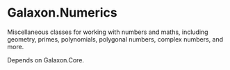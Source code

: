# Galaxon.Numerics

Miscellaneous classes for working with numbers and maths, including geometry, primes, polynomials, polygonal numbers, complex numbers, and more.

Depends on Galaxon.Core.
